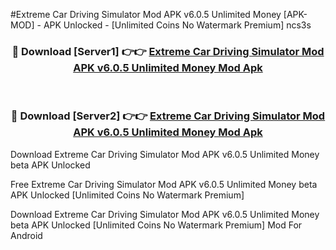 #Extreme Car Driving Simulator Mod APK v6.0.5 Unlimited Money [APK-MOD] - APK Unlocked - [Unlimited Coins No Watermark Premium] ncs3s



<div align="center">

<h3>🔴 Download [Server1] 👉👉 <a href="https://momento.my/?title=Extreme_Car_Driving_Simulator_Mod_APK_v6.0.5_Unlimited_Money">Extreme Car Driving Simulator Mod APK v6.0.5 Unlimited Money Mod Apk</a></h3><br>

<h3>🔴 Download [Server2] 👉👉 <a href="https://momento.my/?title=Extreme_Car_Driving_Simulator_Mod_APK_v6.0.5_Unlimited_Money">Extreme Car Driving Simulator Mod APK v6.0.5 Unlimited Money Mod Apk</a></h3>
</div>



Download Extreme Car Driving Simulator Mod APK v6.0.5 Unlimited Money beta APK Unlocked

Free Extreme Car Driving Simulator Mod APK v6.0.5 Unlimited Money beta APK Unlocked [Unlimited Coins No Watermark Premium]

Download Extreme Car Driving Simulator Mod APK v6.0.5 Unlimited Money beta APK Unlocked [Unlimited Coins No Watermark Premium] Mod For Android
